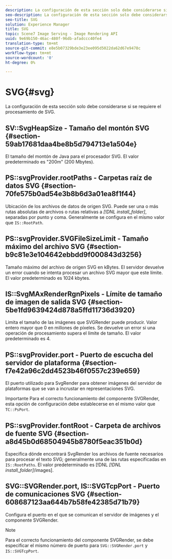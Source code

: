 ```yaml
---
description: La configuración de esta sección solo debe considerarse si se requiere el procesamiento de SVG.
seo-description: La configuración de esta sección solo debe considerarse si se requiere el procesamiento de SVG.
seo-title: SVG
solution: Experience Manager
title: SVG
topic: Scene7 Image Serving - Image Rendering API
uuid: 9e69b150-46ac-480f-96db-afadccc40fe4
translation-type: tm+mt
source-git-commit: e8e5b07329bde3e23ee095d5022da62d67e9478c
workflow-type: tm+mt
source-wordcount: '0'
ht-degree: 0%

---
```



# SVG{#svg}

La configuración de esta sección solo debe considerarse si se requiere el procesamiento de SVG.

## SV::SvgHeapSize - Tamaño del montón SVG {#section-59ab17681daa4be8b5d794713e1a504e}

El tamaño del montón de Java para el procesador SVG. El valor predeterminado es &quot;200m&quot; (200 Mbytes).

## PS::svgProvider.rootPaths - Carpetas raíz de datos SVG {#section-70fe575b0ad54e3b8b6d3a01ea8f1f44}

Ubicación de los archivos de datos de origen SVG. Puede ser una o más rutas absolutas de archivos o rutas relativas a *[!DNL install_folder]*, separadas por punto y coma. Generalmente se configura en el mismo valor que `IS::RootPath`.

## PS::svgProvider.SVGFileSizeLimit - Tamaño máximo del archivo SVG {#section-b9c81e3e104642ebbdd9f000843d3256}

Tamaño máximo del archivo de origen SVG en kBytes. El servidor devuelve un error cuando se intenta procesar un archivo SVG mayor que este límite. El valor predeterminado es 1024 kbytes.

## IS::SvgMAxRenderRgnPixels - Límite de tamaño de imagen de salida SVG {#section-5be1fd9639424d878a5ffd11736d3920}

Limita el tamaño de las imágenes que SVGRender puede producir. Valor entero mayor que 0 en millones de píxeles. Se devuelve un error si una operación de procesamiento supera el límite de tamaño. El valor predeterminado es 4.

## PS::svgProvider.port - Puerto de escucha del servidor de plataforma {#section-f7e42a96c2dd4523b46f0557c239e659}

El puerto utilizado para SvgRender para obtener imágenes del servidor de plataformas que se van a incrustar en representaciones SVG.

Importante Para el correcto funcionamiento del componente SVGRender, esta opción de configuración debe establecerse en el mismo valor que `TC::PsPort`.

## PS::svgProvider.fontRoot - Carpeta de archivos de fuente SVG {#section-a8d45b0d68504945b8780f5eac351b0d}

Especifica dónde encontrará SvgRender los archivos de fuente necesarios para procesar el texto SVG; generalmente una de las rutas especificadas en `IS::RootPaths`. El valor predeterminado es [!DNL *[!DNL install_folder]*/images].

## SVG::SVGRender.port, IS::SVGTcpPort - Puerto de comunicaciones SVG {#section-608687123aa644b7b58fe42385d71b79}

Configura el puerto en el que se comunican el servidor de imágenes y el componente SVGRender.

>[!NOTE]
>
>Para el correcto funcionamiento del componente SVGRender, se debe especificar el mismo número de puerto para `SVG::SVGRender.port` y `IS::SVGTcpPort`.

